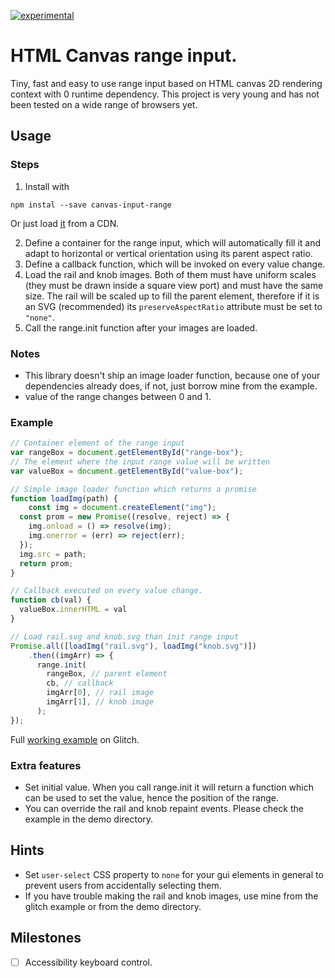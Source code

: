 [![experimental](http://badges.github.io/stability-badges/dist/experimental.svg)](http://github.com/badges/stability-badges)

# HTML Canvas range input.

Tiny, fast and easy to use range input based on HTML canvas 2D rendering context with 0 runtime dependency. This project is very young and has not been tested on a wide range of browsers yet.

## Usage

### Steps
1. Install with

``` shell
npm instal --save canvas-input-range
```

Or just load [it](https://cdn.jsdelivr.net/npm/canvas-input-range@0.3.4/dist/range.min.js) from a CDN.

2. Define a container for the range input, which will automatically fill it and adapt to horizontal or vertical orientation using its parent aspect ratio.
3. Define a callback function, which will be invoked on every value change.
4. Load the rail and knob images. Both of them must have uniform scales (they must be drawn inside a square view port) and must have the same size. The rail will be scaled up to fill the parent element, therefore if it is an SVG (recommended) its `preserveAspectRatio` attribute must be set to `"none"`.
5. Call the range.init function after your images are loaded.

### Notes

- This library doesn't ship an image loader function, because one of your dependencies already does, if not, just borrow mine from the example.
- value of the range changes between 0 and 1.

### Example

``` javascript 
// Container element of the range input
var rangeBox = document.getElementById("range-box");
// The element where the input range value will be written
var valueBox = document.getElementById("value-box");

// Simple image loader function which returns a promise
function loadImg(path) {
	const img = document.createElement("img");
  const prom = new Promise((resolve, reject) => {
    img.onload = () => resolve(img);
    img.onerror = (err) => reject(err);
  });
  img.src = path;
  return prom;
}

// Callback executed on every value change.
function cb(val) {
  valueBox.innerHTML = val
}

// Load rail.svg and knob.svg than init range input
Promise.all([loadImg("rail.svg"), loadImg("knob.svg")])
    .then((imgArr) => {
      range.init(
        rangeBox, // parent element
        cb, // callback
        imgArr[0], // rail image
        imgArr[1], // knob image
      );
});
```

Full [working example](https://canvas-input-range-example.glitch.me) on Glitch.

### Extra features

- Set initial value. When you call range.init it will return a function which can be used to set the value, hence the position of the range.
- You can override the rail and knob repaint events. Please check the example in the demo directory.

## Hints

- Set `user-select` CSS property to `none` for your gui elements in general to prevent users from accidentally selecting them.
- If you have trouble making the rail and knob images, use mine from the glitch example or from the demo directory.

## Milestones

- [ ] Accessibility keyboard control.
